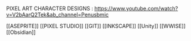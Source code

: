 PIXEL ART CHARACTER DESIGNS : https://www.youtube.com/watch?v=V2bAarQ2Tek&ab_channel=Penusbmic

[[ASEPRITE]]
[[PIXEL STUDIO]]
[[GIT]]
[[INKSCAPE]]
[[Unity]]
[[WWISE]]
[[Obsidian]]